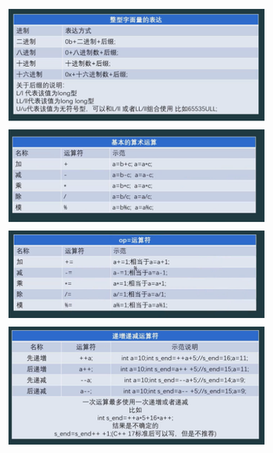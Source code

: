 ![image load image](./picture/Snipaste_2025-10-27_22-28-37.png)



![image load fail](./picture/Snipaste_2025-10-27_22-33-09.png)

![image load fail](./picture/Snipaste_2025-10-27_22-37-23.png)



![image load fail](./picture/Snipaste_2025-10-27_22-38-26.png)